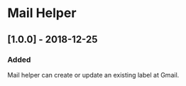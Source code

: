 # Mail Helper

## [1.0.0] - 2018-12-25
### Added
Mail helper can create or update an existing label at Gmail.